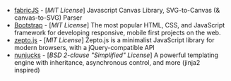 * [fabricJS](https://github.com/kangax/fabric.js/) - [*MIT License*]
Javascript Canvas Library, SVG-to-Canvas (& canvas-to-SVG) Parser
* [Bootstrap](https://github.com/twbs/bootstrap) - [*MIT License*]
The most popular HTML, CSS, and JavaScript framework for developing responsive, mobile first projects on the web.
* [zepto.js](https://github.com/madrobby/zepto) - [*MIT License*]
Zepto.js is a minimalist JavaScript library for modern browsers, with a jQuery-compatible API
* [nunjucks](https://github.com/mozilla/nunjucks) - [*BSD 2-clause "Simplified" License*]
A powerful templating engine with inheritance, asynchronous control, and more (jinja2 inspired)